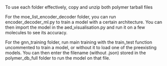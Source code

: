 To use each folder effectively, copy and unzip both polymer tarball files

For the moe_list_encoder_decoder folder, you can run encoder_decoder_ml.py to train a model with a certain architecture. You can then import the model in the aed_visualisation.py and run it on a few molecules to see its accuracy.

For the gnn_training folder, run main training with the train_test function uncommented to train a model, or without it to load one of the preexisting models. You can then enter the filename (without .json) stored in the polymer_db_full folder to run the model on that file.
